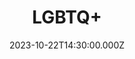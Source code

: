 ---
video:
  type: vimeo
  id: 876960198
speaker:
  permalink: bart-wilkins
  name: Bart Wilkins
title: LGBTQ+
image: https://i.imgur.com/QMvwZI0.png
date: 2023-10-22T14:30:00.000Z
---